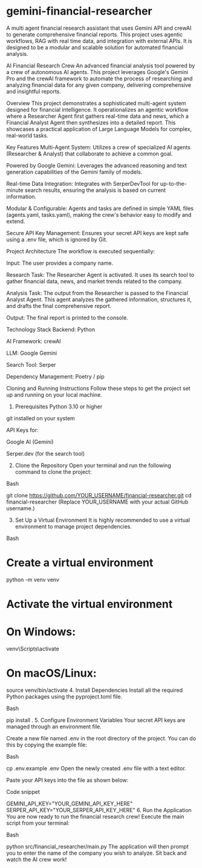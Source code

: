 # gemini-financial-researcher
A multi agent financial research assistant that uses Gemini API and crewAI to generate comprehensive financial reports. This project uses agentic workflows, RAG with real time data, and integration with external APIs. It is designed to be a modular and scalable solution for automated financial analysis.

AI Financial Research Crew
An advanced financial analysis tool powered by a crew of autonomous AI agents. This project leverages Google's Gemini Pro and the crewAI framework to automate the process of researching and analyzing financial data for any given company, delivering comprehensive and insightful reports.

Overview
This project demonstrates a sophisticated multi-agent system designed for financial intelligence. It operationalizes an agentic workflow where a Researcher Agent first gathers real-time data and news, which a Financial Analyst Agent then synthesizes into a detailed report. This showcases a practical application of Large Language Models for complex, real-world tasks.

Key Features
Multi-Agent System: Utilizes a crew of specialized AI agents (Researcher & Analyst) that collaborate to achieve a common goal.

Powered by Google Gemini: Leverages the advanced reasoning and text generation capabilities of the Gemini family of models.

Real-time Data Integration: Integrates with SerperDevTool for up-to-the-minute search results, ensuring the analysis is based on current information.

Modular & Configurable: Agents and tasks are defined in simple YAML files (agents.yaml, tasks.yaml), making the crew's behavior easy to modify and extend.

Secure API Key Management: Ensures your secret API keys are kept safe using a .env file, which is ignored by Git.

Project Architecture
The workflow is executed sequentially:

Input: The user provides a company name.

Research Task: The Researcher Agent is activated. It uses its search tool to gather financial data, news, and market trends related to the company.

Analysis Task: The output from the Researcher is passed to the Financial Analyst Agent. This agent analyzes the gathered information, structures it, and drafts the final comprehensive report.

Output: The final report is printed to the console.

Technology Stack
Backend: Python

AI Framework: crewAI

LLM: Google Gemini

Search Tool: Serper

Dependency Management: Poetry / pip

Cloning and Running Instructions
Follow these steps to get the project set up and running on your local machine.

1. Prerequisites
Python 3.10 or higher

git installed on your system

API Keys for:

Google AI (Gemini)

Serper.dev (for the search tool)

2. Clone the Repository
Open your terminal and run the following command to clone the project:

Bash

git clone https://github.com/YOUR_USERNAME/financial-researcher.git
cd financial-researcher
(Replace YOUR_USERNAME with your actual GitHub username.)

3. Set Up a Virtual Environment
It is highly recommended to use a virtual environment to manage project dependencies.

Bash

# Create a virtual environment
python -m venv venv

# Activate the virtual environment
# On Windows:
venv\Scripts\activate
# On macOS/Linux:
source venv/bin/activate
4. Install Dependencies
Install all the required Python packages using the pyproject.toml file.

Bash

pip install .
5. Configure Environment Variables
Your secret API keys are managed through an environment file.

Create a new file named .env in the root directory of the project. You can do this by copying the example file:

Bash

cp .env.example .env
Open the newly created .env file with a text editor.

Paste your API keys into the file as shown below:

Code snippet

GEMINI_API_KEY="YOUR_GEMINI_API_KEY_HERE"
SERPER_API_KEY="YOUR_SERPER_API_KEY_HERE"
6. Run the Application
You are now ready to run the financial research crew! Execute the main script from your terminal:

Bash

python src/financial_researcher/main.py
The application will then prompt you to enter the name of the company you wish to analyze. Sit back and watch the AI crew work!
